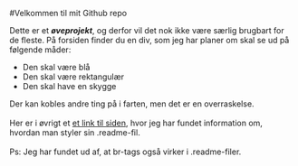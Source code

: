 #Velkommen til mit Github repo

Dette er et **_øveprojekt_**, og derfor vil det nok ikke være særlig brugbart for de fleste.
På forsiden finder du en div, som jeg har planer om skal se ud på følgende måder: <br>

- Den skal være blå
- Den skal være rektangulær
- Den skal have en skygge <br>

Der kan kobles andre ting på i farten, men det er en overraskelse.<br><br>
Her er i øvrigt et [et link til siden](https://github.com/adam-p/markdown-here/wiki/Markdown-Cheatsheet "Markdown Cheatsheet"), hvor jeg har fundet information om, hvordan man styler sin .readme-fil.<br><br>
Ps: Jeg har fundet ud af, at br-tags også virker i .readme-filer.